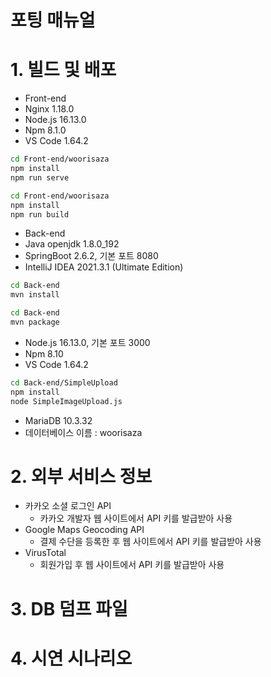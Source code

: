 # 포팅 매뉴얼

# 1. 빌드 및 배포

- Front-end
- Nginx 1.18.0
- Node.js 16.13.0
- Npm 8.1.0
- VS Code 1.64.2

```bash
cd Front-end/woorisaza
npm install
npm run serve
```

```bash
cd Front-end/woorisaza
npm install
npm run build
```

- Back-end
- Java openjdk 1.8.0_192
- SpringBoot 2.6.2, 기본 포트 8080
- IntelliJ IDEA 2021.3.1 (Ultimate Edition)

```bash
cd Back-end
mvn install
```

```bash
cd Back-end
mvn package
```

- Node.js 16.13.0, 기본 포트 3000
- Npm 8.10
- VS Code 1.64.2

```bash
cd Back-end/SimpleUpload
npm install
node SimpleImageUpload.js
```

- MariaDB 10.3.32
- 데이터베이스 이름 : woorisaza

# 2. 외부 서비스 정보

- 카카오 소셜 로그인 API
    - 카카오 개발자 웹 사이트에서 API 키를 발급받아 사용
- Google Maps Geocoding API
    - 결제 수단을 등록한 후 웹 사이트에서 API 키를 발급받아 사용
- VirusTotal
    - 회원가입 후 웹 사이트에서 API 키를 발급받아 사용

# 3. DB 덤프 파일

# 4. 시연 시나리오
